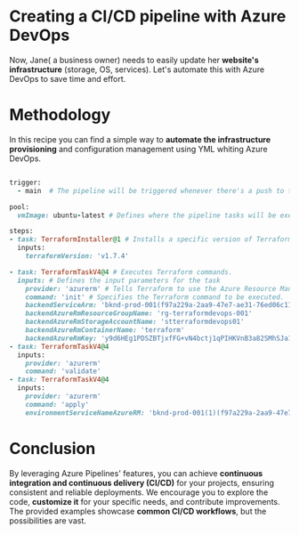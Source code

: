 # Creating a CI/CD pipeline with Azure DevOps
Now, Jane( a business owner) needs to easily update her **website's infrastructure** (storage, OS, services). Let's automate this with Azure DevOps to save time and effort.

# Methodology
In this recipe you can find a simple way to **automate the infrastructure provisioning** and configuration management using YML whiting Azure DevOps. 

```ruby

trigger:
  - main  # The pipeline will be triggered whenever there's a push to the main branch.

pool:
  vmImage: ubuntu-latest # Defines where the pipeline tasks will be executed.

steps:
- task: TerraformInstaller@1 # Installs a specific version of Terraform
  inputs:
    terraformVersion: 'v1.7.4'

- task: TerraformTaskV4@4 # Executes Terraform commands.
  inputs: # Defines the input parameters for the task
    provider: 'azurerm' # Tells Terraform to use the Azure Resource Manager provider.
    command: 'init' # Specifies the Terraform command to be executed. 
    backendServiceArm: 'bknd-prod-001(f97a229a-2aa9-47e7-ae31-76ed06c11e1d)'
    backendAzureRmResourceGroupName: 'rg-terraformdevops-001'
    backendAzureRmStorageAccountName: 'stterraformdevops01'
    backendAzureRmContainerName: 'terraform'
    backendAzureRmKey: 'y9d6HEg1PDSZBTjxfFG+vN4bctj1qPIHKVnB3a82SMhSJa1bJjvfsloJDw0J5pYzKfVbVVQwBYpC+AStA5P4pw=='
- task: TerraformTaskV4@4
  inputs:
    provider: 'azurerm'
    command: 'validate'
- task: TerraformTaskV4@4
  inputs:
    provider: 'azurerm'
    command: 'apply'
    environmentServiceNameAzureRM: 'bknd-prod-001(1)(f97a229a-2aa9-47e7-ae31-76ed06c11e1d)'

```
# Conclusion
By leveraging Azure Pipelines' features, you can achieve **continuous integration and continuous delivery (CI/CD)** for your projects, ensuring consistent and reliable deployments. We encourage you to explore the code, **customize it** for your specific needs, and contribute improvements.  The provided examples showcase **common CI/CD workflows**, but the possibilities are vast.
